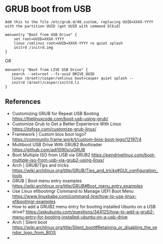 # GRUB boot from USB

```
Add this to the file /etc/grub.d/40_custom, replacing UUID=XXXX-YYYY with the partition UUID (get UUID with command blkid)

menuentry "Boot from USB Drive" {
    set root=UUID=XXXX-YYYY
    linux /vmlinuz root=UUID=XXXX-YYYY ro quiet splash
    initrd /initrd.img
}
```

OR 

```
menuentry "Boot from LIVE USB Drive" {
   search --set=root --fs-uuid DRIVE_UUID
   linux ($root)/casper/vmlinuz boot=casper quiet splash --
   initrd ($root)/casper/initrd.lz
}
```

## References
- Customizing GRUB for Repeat USB Booting https://thelinuxcode.com/boot-usb-using-grub/
- Customize Grub to Get a Better Experience With Linux https://itsfoss.com/customize-grub-linux/
- Framework | Custom bios boot logo? https://community.frame.work/t/custom-bios-boot-logo/12197/4
- Multiboot USB Drive With GRUB2 Bootloader https://github.com/adi1090x/uGRUB
- Boot Multiple ISO from USB via GRUB2 https://pendrivelinux.com/boot-multiple-iso-from-usb-via-grub2-using-linux/
- Arch | GRUB/Tips and tricks https://wiki.archlinux.org/title/GRUB/Tips_and_tricks#GUI_configuration_tools
- GRUB | Boot menu entry examples https://wiki.archlinux.org/title/GRUB#Boot_menu_entry_examples
- Use Linux efibootmgr Command to Manage UEFI Boot Menu https://www.linuxbabe.com/command-line/how-to-use-linux-efibootmgr-examples
- How to add a GRUB2 menu entry for booting installed Ubuntu on a USB drive? https://askubuntu.com/questions/344125/how-to-add-a-grub2-menu-entry-for-booting-installed-ubuntu-on-a-usb-drive
- Arch | Silent boot https://wiki.archlinux.org/title/Silent_boot#Retaining_or_disabling_the_vendor_logo_from_BIOS
- 
